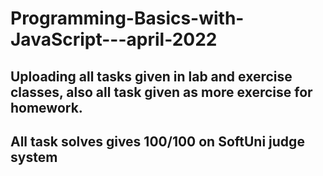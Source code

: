 # Programming-Basics-with-JavaScript---april-2022
## Uploading all tasks given in lab and exercise classes, also all task given as more exercise for homework.
## All task solves gives 100/100 on SoftUni judge system
